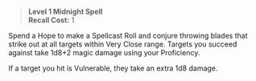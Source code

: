 > **Level 1 Midnight Spell**  
> **Recall Cost:** 1

Spend a Hope to make a Spellcast Roll and conjure throwing blades that strike out at all targets within Very Close range. Targets you succeed against take 1d8+2 magic damage using your Proficiency.

If a target you hit is Vulnerable, they take an extra 1d8 damage.
